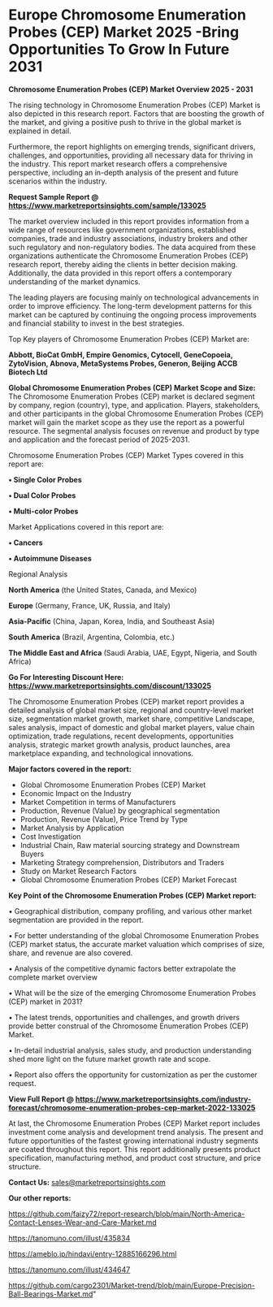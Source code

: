 # Europe Chromosome Enumeration Probes (CEP) Market 2025 -Bring Opportunities To Grow In Future 2031

<Strong> Chromosome Enumeration Probes (CEP) Market Overview 2025 - 2031</strong>

The rising technology in Chromosome Enumeration Probes (CEP) Market is also depicted in this research report. Factors that are boosting the growth of the market, and giving a positive push to thrive in the global market is explained in detail.

Furthermore, the report highlights on emerging trends, significant drivers, challenges, and opportunities, providing all necessary data for thriving in the industry. This report market research offers a comprehensive perspective, including an in-depth analysis of the present and future scenarios within the industry.

<strong>Request Sample Report @ <a href=https://www.marketreportsinsights.com/sample/133025>https://www.marketreportsinsights.com/sample/133025</a></strong>

The market overview included in this report provides information from a wide range of resources like government organizations, established companies, trade and industry associations, industry brokers and other such regulatory and non-regulatory bodies. The data acquired from these organizations authenticate the Chromosome Enumeration Probes (CEP) research report, thereby aiding the clients in better decision making. Additionally, the data provided in this report offers a contemporary understanding of the market dynamics.

The leading players are focusing mainly on technological advancements in order to improve efficiency. The long-term development patterns for this market can be captured by continuing the ongoing process improvements and financial stability to invest in the best strategies.

Top Key players of Chromosome Enumeration Probes (CEP) Market are:

<strong>Abbott, BioCat GmbH, Empire Genomics, Cytocell, GeneCopoeia, ZytoVision, Abnova, MetaSystems Probes, Generon, Beijing ACCB Biotech Ltd</strong>

<strong><b>Global Chromosome Enumeration Probes (CEP) Market Scope and Size:</b></strong>
The Chromosome Enumeration Probes (CEP) market is declared segment by company, region (country), type, and application. Players, stakeholders, and other participants in the global Chromosome Enumeration Probes (CEP) market will gain the market scope as they use the report as a powerful resource. The segmental analysis focuses on revenue and product by type and application and the forecast period of 2025-2031.

Chromosome Enumeration Probes (CEP) Market Types covered in this report are:

<strong>• Single Color Probes

• Dual Color Probes

• Multi-color Probes</strong>

Market Applications covered in this report are:

<strong>• Cancers

• Autoimmune Diseases</strong> 

Regional Analysis

<strong>North America</strong> (the United States, Canada, and Mexico)

<strong>Europe</strong> (Germany, France, UK, Russia, and Italy)

<strong>Asia-Pacific</strong> (China, Japan, Korea, India, and Southeast Asia)

<strong>South America</strong> (Brazil, Argentina, Colombia, etc.)

<strong>The Middle East and Africa</strong> (Saudi Arabia, UAE, Egypt, Nigeria, and South Africa)

<strong>Go For Interesting Discount Here: <a href=https://www.marketreportsinsights.com/discount/133025>https://www.marketreportsinsights.com/discount/133025</a></strong>

The Chromosome Enumeration Probes (CEP) market report provides a detailed analysis of global market size, regional and country-level market size, segmentation market growth, market share, competitive Landscape, sales analysis, impact of domestic and global market players, value chain optimization, trade regulations, recent developments, opportunities analysis, strategic market growth analysis, product launches, area marketplace expanding, and technological innovations.

<strong><b>Major factors covered in the report:</b></strong>
<ul>
  <li>Global Chromosome Enumeration Probes (CEP) Market </li>
  <li>Economic Impact on the Industry</li>
  <li>Market Competition in terms of Manufacturers</li>
  <li>Production, Revenue (Value) by geographical segmentation</li>
  <li>Production, Revenue (Value), Price Trend by Type</li>
  <li>Market Analysis by Application</li>
  <li>Cost Investigation</li>
  <li>Industrial Chain, Raw material sourcing strategy and Downstream Buyers</li>
  <li>Marketing Strategy comprehension, Distributors and Traders</li>
  <li>Study on Market Research Factors</li>
  <li>Global Chromosome Enumeration Probes (CEP) Market Forecast</li>
</ul>

<strong><b>Key Point of the Chromosome Enumeration Probes (CEP) Market report:</b></strong>

• Geographical distribution, company profiling, and various other market segmentation are provided in the report.

• For better understanding of the global Chromosome Enumeration Probes (CEP) market status, the accurate market valuation which comprises of size, share, and revenue are also covered.

• Analysis of the competitive dynamic factors better extrapolate the complete market overview

• What will be the size of the emerging Chromosome Enumeration Probes (CEP) market in 2031?

• The latest trends, opportunities and challenges, and growth drivers provide better construal of the Chromosome Enumeration Probes (CEP) Market.

• In-detail industrial analysis, sales study, and production understanding shed more light on the future market growth rate and scope.

• Report also offers the opportunity for customization as per the customer request.

<strong><b>View Full Report @ <a href=https://www.marketreportsinsights.com/industry-forecast/chromosome-enumeration-probes-cep-market-2022-133025>https://www.marketreportsinsights.com/industry-forecast/chromosome-enumeration-probes-cep-market-2022-133025</a></b></strong>


At last, the Chromosome Enumeration Probes (CEP) Market report includes investment come analysis and development trend analysis. The present and future opportunities of the fastest growing international industry segments are coated throughout this report. This report additionally presents product specification, manufacturing method, and product cost structure, and price structure.

<strong>Contact Us:</strong>
sales@marketreportsinsights.com

<strong>Our other reports:</strong>

<a href=https://github.com/faizy72/report-research/blob/main/North-America-Contact-Lenses-Wear-and-Care-Market.md>https://github.com/faizy72/report-research/blob/main/North-America-Contact-Lenses-Wear-and-Care-Market.md</a>

<a href=https://tanomuno.com/illust/435834>https://tanomuno.com/illust/435834</a>

<a href=https://ameblo.jp/hindavi/entry-12885166296.html>https://ameblo.jp/hindavi/entry-12885166296.html</a>

<a href=https://tanomuno.com/illust/434647>https://tanomuno.com/illust/434647</a>

<a href=https://github.com/cargo2301/Market-trend/blob/main/Europe-Precision-Ball-Bearings-Market.md>https://github.com/cargo2301/Market-trend/blob/main/Europe-Precision-Ball-Bearings-Market.md</a>"
